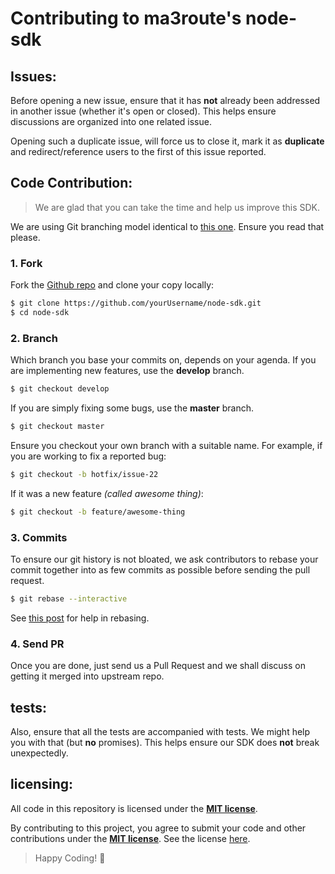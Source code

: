 
# Contributing to ma3route's node-sdk


## Issues:

Before opening a new issue, ensure that it has **not** already been addressed in another issue (whether it's open or closed). This helps ensure discussions are organized into one related issue.

Opening such a duplicate issue, will force us to close it, mark it as **duplicate** and redirect/reference users to the first of this issue reported.


## Code Contribution:

> We are glad that you can take the time and help us improve this SDK.

We are using Git branching model identical to [this one](http://nvie.com/posts/a-successful-git-branching-model/). Ensure you read that please.

### 1. Fork

Fork the [Github repo](https://github.com/ma3route/node-sdk) and clone your copy locally:

```bash
$ git clone https://github.com/yourUsername/node-sdk.git
$ cd node-sdk
```

### 2. Branch

Which branch you base your commits on, depends on your agenda. If you are implementing new features, use the **develop** branch.

```bash
$ git checkout develop
```

If you are simply fixing some bugs, use the **master** branch.

```bash
$ git checkout master
```

Ensure you checkout your own branch with a suitable name. For example, if you are working to fix a reported bug:

```bash
$ git checkout -b hotfix/issue-22
```

If it was a new feature *(called awesome thing)*:

```bash
$ git checkout -b feature/awesome-thing
```


### 3. Commits

To ensure our git history is not bloated, we ask contributors to rebase your commit together into as few commits as possible before sending the pull request.

```bash
$ git rebase --interactive
```

See [this post](http://nathanleclaire.com/blog/2014/09/14/dont-be-scared-of-git-rebase/) for help in rebasing.


### 4. Send PR

Once you are done, just send us a Pull Request and we shall discuss on getting it merged into upstream repo.


## tests:

Also, ensure that all the tests are accompanied with tests. We might help you with that (but **no** promises). This helps ensure our SDK does **not** break unexpectedly.


## licensing:

All code in this repository is licensed under the **[MIT license][license]**.

By contributing to this project, you agree to submit your code and other contributions under the **[MIT license][license]**. See the license [here][license].


> Happy Coding! :dancer:

[license]: https://github.com/Ma3Route/node-sdk/blob/master/LICENSE "view license"
